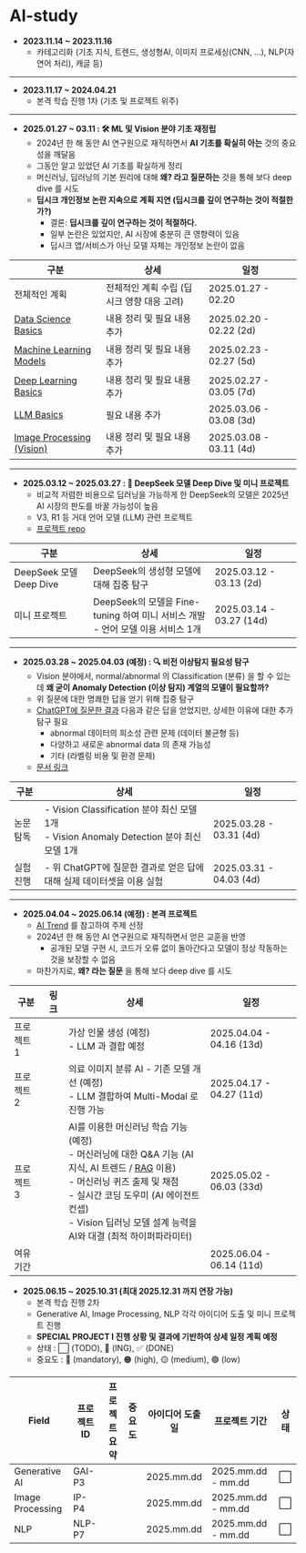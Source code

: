 # AI-study

* **2023.11.14 ~ 2023.11.16**
  * 카테고리화 (기초 지식, 트렌드, 생성형AI, 이미지 프로세싱(CNN, ...), NLP(자연어 처리), 캐글 등)

----

* **2023.11.17 ~ 2024.04.21**
  * 본격 학습 진행 1차 (기초 및 프로젝트 위주)

----

* **2025.01.27 ~ 03.11 : 🛠 ML 및 Vision 분야 기초 재정립**
  * 2024년 한 해 동안 AI 연구원으로 재직하면서 **AI 기초를 확실히 아는** 것의 중요성을 깨달음
  * 그동안 알고 있었던 AI 기초를 확실하게 정리
  * 머신러닝, 딥러닝의 기본 원리에 대해 **왜? 라고 질문하는** 것을 통해 보다 deep dive 를 시도
  * **딥시크 개인정보 논란 지속으로 계획 지연 (딥시크를 깊이 연구하는 것이 적절한가?)**
    * 결론: **딥시크를 깊이 연구하는 것이 적절하다.**
    * 일부 논란은 있었지만, AI 시장에 충분히 큰 영향력이 있음
    * 딥시크 앱/서비스가 아닌 모델 자체는 개인정보 논란이 없음

| 구분                                                                                                                        | 상세                        | 일정                      |
|---------------------------------------------------------------------------------------------------------------------------|---------------------------|-------------------------|
| 전체적인 계획                                                                                                                   | 전체적인 계획 수립 (딥시크 영향 대응 고려) | 2025.01.27 - 02.20      |
| [Data Science Basics](https://github.com/WannaBeSuperteur/AI-study/tree/main/AI%20Basics/Data%20Science%20Basics)         | 내용 정리 및 필요 내용 추가          | 2025.02.20 - 02.22 (2d) |
| [Machine Learning Models](https://github.com/WannaBeSuperteur/AI-study/tree/main/AI%20Basics/Machine%20Learning%20Models) | 내용 정리 및 필요 내용 추가          | 2025.02.23 - 02.27 (5d) |
| [Deep Learning Basics](https://github.com/WannaBeSuperteur/AI-study/tree/main/AI%20Basics/Deep%20Learning%20Basics)       | 내용 정리 및 필요 내용 추가          | 2025.02.27 - 03.05 (7d) |
| [LLM Basics](https://github.com/WannaBeSuperteur/AI-study/tree/main/AI%20Basics/LLM%20Basics)                             | 필요 내용 추가                  | 2025.03.06 - 03.08 (3d) |
| [Image Processing (Vision)](https://github.com/WannaBeSuperteur/AI-study/tree/main/Image%20Processing)                    | 내용 정리 및 필요 내용 추가          | 2025.03.08 - 03.11 (4d) |

----

* **2025.03.12 ~ 2025.03.27 : 🐋 DeepSeek 모델 Deep Dive 및 미니 프로젝트**
  * 비교적 저렴한 비용으로 딥러닝을 가능하게 한 DeepSeek의 모델은 2025년 AI 시장의 판도를 바꿀 가능성이 높음
  * V3, R1 등 거대 언어 모델 (LLM) 관련 프로젝트
  * [프로젝트 repo](https://github.com/WannaBeSuperteur/AI_Projects/tree/main/2025_03_12_DeepSeek_LLM)

| 구분                    | 상세                                                          | 일정                       |
|-----------------------|-------------------------------------------------------------|--------------------------|
| DeepSeek 모델 Deep Dive | DeepSeek의 생성형 모델에 대해 집중 탐구                                  | 2025.03.12 - 03.13 (2d)  |
| 미니 프로젝트               | DeepSeek의 모델을 Fine-tuning 하여 미니 서비스 개발<br>- 언어 모델 이용 서비스 1개 | 2025.03.14 - 03.27 (14d) |

----

* **2025.03.28 ~ 2025.04.03 (예정) : 🔍 비전 이상탐지 필요성 탐구**
  * Vision 분야에서, normal/abnormal 의 Classification (분류) 을 할 수 있는데 **왜 굳이 Anomaly Detection (이상 탐지) 계열의 모델이 필요할까?**
  * 위 질문에 대한 명쾌한 답을 얻기 위해 집중 탐구
  * [ChatGPT에 질문한 결과](https://chatgpt.com/share/67974281-7fb8-8010-9a1a-4b56c060e71b) 다음과 같은 답을 얻었지만, 상세한 이유에 대한 추가 탐구 필요
    * abnormal 데이터의 희소성 관련 문제 (데이터 불균형 등)
    * 다양하고 새로운 abnormal data 의 존재 가능성
    * 기타 (라벨링 비용 및 환경 문제)
  * [문서 링크](Image%20Processing/Special_Vision_Anomaly_Detection_필요성.md)

| 구분    | 상세                                                                            | 일정                      |
|-------|-------------------------------------------------------------------------------|-------------------------|
| 논문 탐독 | - Vision Classification 분야 최신 모델 1개<br>- Vision Anomaly Detection 분야 최신 모델 1개 | 2025.03.28 - 03.31 (4d) |
| 실험 진행 | - 위 ChatGPT에 질문한 결과로 얻은 답에 대해 실제 데이터셋을 이용 실험                                  | 2025.03.31 - 04.03 (4d) |

----

* **2025.04.04 ~ 2025.06.14 (예정) : 본격 프로젝트**
  * [AI Trend](https://github.com/WannaBeSuperteur/AI-study/tree/main/AI%20Trend) 를 참고하여 주제 선정 
  * 2024년 한 해 동안 AI 연구원으로 재직하면서 얻은 교훈을 반영
    * 공개된 모델 구현 시, 코드가 오류 없이 돌아간다고 모델이 정상 작동하는 것을 보장할 수 없음
  * 마찬가지로, **왜? 라는 질문** 을 통해 보다 deep dive 를 시도

| 구분     | 링크 | 상세                                                                                                                                                                                                              | 일정                       |
|--------|----|-----------------------------------------------------------------------------------------------------------------------------------------------------------------------------------------------------------------|--------------------------|
| 프로젝트 1 |    | 가상 인물 생성 (예정)<br>- LLM 과 결합 예정                                                                                                                                                                                  | 2025.04.04 - 04.16 (13d) |
| 프로젝트 2 |    | 의료 이미지 분류 AI - 기존 모델 개선 (예정)<br>- LLM 결합하여 Multi-Modal 로 진행 가능                                                                                                                                                  | 2025.04.17 - 04.27 (11d) |
| 프로젝트 3 |    | AI를 이용한 머신러닝 학습 기능 (예정)<br>- 머신러닝에 대한 Q&A 기능 (AI 지식, AI 트렌드 / [RAG](AI%20Basics/LLM%20Basics/LLM_기초_RAG.md) 이용)<br>- 머신러닝 퀴즈 출제 및 채점<br>- 실시간 코딩 도우미 (AI 에이전트 컨셉)<br>- Vision 딥러닝 모델 설계 능력을 AI와 대결 (최적 하이퍼파라미터) | 2025.05.02 - 06.03 (33d) |
| 여유 기간  |    |                                                                                                                                                                                                                 | 2025.06.04 - 06.14 (11d) |

* **2025.06.15 ~ 2025.10.31 (최대 2025.12.31 까지 연장 가능)**
  * 본격 학습 진행 2차
  * Generative AI, Image Processing, NLP 각각 아이디어 도출 및 미니 프로젝트 진행
  * **SPECIAL PROJECT I 진행 상황 및 결과에 기반하여 상세 일정 계획 예정**
  * 상태 : ⬜ (TODO), 💨 (ING), ✅ (DONE)
  * 중요도 : 🔴 (mandatory), 🟠 (high), 🟡 (medium), 🟢 (low)

| Field            | 프로젝트 ID | 프로젝트 요약 | 중요도 | 아이디어 도출일   | 프로젝트 기간            | 상태 |
|------------------|---------|---------|-----|------------|--------------------|----|
| Generative AI    | GAI-P3  |         |     | 2025.mm.dd | 2025.mm.dd - mm.dd | ⬜  |
| Image Processing | IP-P4   |         |     | 2025.mm.dd | 2025.mm.dd - mm.dd | ⬜  |
| NLP              | NLP-P7  |         |     | 2025.mm.dd | 2025.mm.dd - mm.dd | ⬜  |

